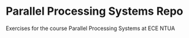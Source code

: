 # Parallel Processing Systems Repo
Exercises for the course Parallel Processing Systems at ECE NTUA
